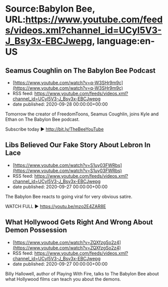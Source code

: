 # Source:Babylon Bee, URL:https://www.youtube.com/feeds/videos.xml?channel_id=UCyl5V3-J_Bsy3x-EBCJwepg, language:en-US

## Seamus Coughlin on The Babylon Bee Podcast
 - [https://www.youtube.com/watch?v=q-W3SHr9m9c](https://www.youtube.com/watch?v=q-W3SHr9m9c)
 - RSS feed: https://www.youtube.com/feeds/videos.xml?channel_id=UCyl5V3-J_Bsy3x-EBCJwepg
 - date published: 2020-09-28 00:00:00+00:00

Tomorrow the creator of FreedomToons, Seamus Coughlin, joins Kyle and Ethan on The Babylon Bee podcast.

Subscribe today ▶️ http://bit.ly/TheBeeYouTube

## Libs Believed Our Fake Story About Lebron In Lace
 - [https://www.youtube.com/watch?v=S1uy03FWRbs](https://www.youtube.com/watch?v=S1uy03FWRbs)
 - RSS feed: https://www.youtube.com/feeds/videos.xml?channel_id=UCyl5V3-J_Bsy3x-EBCJwepg
 - date published: 2020-09-27 00:00:00+00:00

The Babylon Bee reacts to going viral for very obvious satire.

WATCH FULL ▶️  https://youtu.be/mzo2E4ZAR8E

## What Hollywood Gets Right And Wrong About Demon Possession
 - [https://www.youtube.com/watch?v=ZQXfzgSo2z4](https://www.youtube.com/watch?v=ZQXfzgSo2z4)
 - RSS feed: https://www.youtube.com/feeds/videos.xml?channel_id=UCyl5V3-J_Bsy3x-EBCJwepg
 - date published: 2020-09-27 00:00:00+00:00

Billy Hallowell, author of Playing With Fire, talks to The Babylon Bee about what Hollywood films can teach you about the demons.

